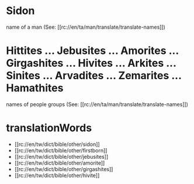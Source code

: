 # Sidon

name of a man (See: [[rc://en/ta/man/translate/translate-names]])

# Hittites ... Jebusites ... Amorites ... Girgashites ... Hivites ... Arkites ... Sinites ... Arvadites ... Zemarites ... Hamathites

names of people groups (See: [[rc://en/ta/man/translate/translate-names]])

# translationWords

* [[rc://en/tw/dict/bible/other/sidon]]
* [[rc://en/tw/dict/bible/other/firstborn]]
* [[rc://en/tw/dict/bible/other/jebusites]]
* [[rc://en/tw/dict/bible/other/amorite]]
* [[rc://en/tw/dict/bible/other/girgashites]]
* [[rc://en/tw/dict/bible/other/hivite]]